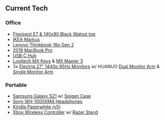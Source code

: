 ## Current Tech

### Office

- [Flexispot E7 & 140x80 Black Walnut top](https://flexispot.co.uk/adjustable-standing-desk-pro-series.html)
- [IKEA Markus](https://www.ikea.com/gb/en/p/markus-office-chair-vissle-light-grey-50521861/)
- [Lenovo Thinkbook 16p Gen 2](https://www.amazon.co.uk/dp/B0B6PTVC3H/)
- [2019 MacBook Pro](https://support.apple.com/kb/SP809?locale=en_GB)
- [USB C Hub](https://www.amazon.co.uk/dp/B09MJYT2LN/)
- [Logitech MX Keys](https://www.logitech.com/en-gb/products/keyboards/mx-keys-wireless-keyboard.html) & [MX Master 3](https://www.amazon.co.uk/Logitech-Ultrafast-Scrolling-Ergonomic-Customisation/dp/B07W6JG6Z7)
- 3x [Electriq 27" 1440p 95Hz Monitors](https://www.amazon.co.uk/dp/B07TXHBWMK/) w/ HUANUO [Dual Monitor Arm](https://www.amazon.co.uk/dp/B08LK6MRYB/) & [Single Monitor Arm](https://www.amazon.co.uk/dp/B07T4HQS2N/)

### Portable

- [Samsung Galaxy S21](https://www.samsung.com/uk/smartphones/galaxy-s21-5g/buy/) w/ [Spigen Case](https://www.amazon.co.uk/dp/B08LK6461C/)
- [Sony WH-1000XM4 Headphones](https://www.amazon.co.uk/dp/B08C7KG5LP/)
- [Kindle Paperwhite (v5)](https://www.amazon.co.uk/dp/B08N3TCP2F/)
- [Xbox Wireless Controller](https://www.xbox.com/en-GB/accessories/controllers/xbox-wireless-controller) w/ [Razer Stand](https://www.razer.com/gb-en/console-accessories/razer-universal-quick-charging-stand-for-xbox)

